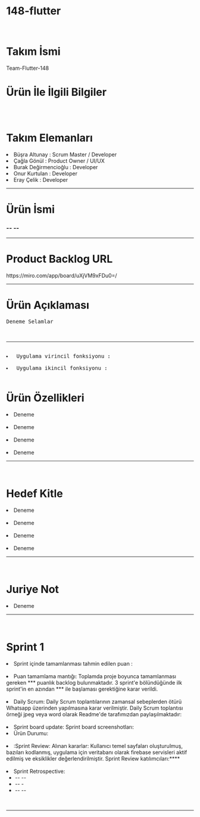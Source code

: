 # 148-flutter
<br>
<h1>Takım İsmi</h1>
Team-Flutter-148
<br>
<h2> </h2>
<h1>Ürün İle İlgili Bilgiler</h1>
<pre>
</pre>


<br>
<h1>Takım Elemanları</h1>

  <li> Büşra Altunay : Scrum Master / Developer</li>
  <li> Çağla Gönül   :  Product Owner / UI/UX</li>
  <li> Burak Değirmencioğlu : Developer</li>
  <li> Onur Kurtulan : Developer</li>
  <li> Eray Çelik : Developer</li>
<hr />

<h1>Ürün İsmi</h1>
<h3>--  --</h3>
<hr>
<h1>Product Backlog URL</h1>
<!-- Links -->
https://miro.com/app/board/uXjVM9xFDu0=/
<hr>
<h1>Ürün Açıklaması</h1>
<pre>
Deneme Selamlar 
<br> <hr>
<li> Uygulama virincil fonksiyonu : </li>
<li> Uygulama ikincil fonksiyonu :  </li>
</pre>
</hr>

<h1>Ürün Özellikleri</h1>
<li>Deneme
 <br> </br>
<li>Deneme
 <br> </br>
<li>Deneme
 <br> </br>
<li>Deneme
   <hr>
  <br>
  
<h1>Hedef Kitle</h1>  
  <li>Deneme
 <br> </br>
<li>Deneme
 <br> </br>
<li>Deneme
 <br> </br>
<li>Deneme
  <hr>
<br>
<h1>Juriye Not</h1>
  <li>Deneme
    <hr>
   <br>
 <h1>Sprint 1</h1>
 <li>Sprint içinde tamamlanması tahmin edilen puan : 
  <br> </br>
<li>Puan tamamlama mantığı: Toplamda proje boyunca tamamlanması gereken *** puanlık backlog bulunmaktadır. 3 sprint'e bölündüğünde ilk sprint'in en azından *** ile başlaması gerektiğine karar verildi.
  <br> </br>
<li>Daily Scrum: Daily Scrum toplantılarının zamansal sebeplerden ötürü Whatsapp üzerinden yapılmasına karar verilmiştir. Daily Scrum toplantısı örneği jpeg veya word olarak Readme'de tarafımızdan paylaşılmaktadır:
  <br> </br>
<li>Sprint board update: Sprint board screenshotları:
  <br>
  <!--- image -->
  
<li>Ürün Durumu:
  <br> </br>
  
<li>:Sprint Review: Alınan kararlar: Kullanıcı temel sayfaları oluşturulmuş, bazıları kodlanmış,  uygulama için veritabanı olarak firebase servisleri aktif edilmiş ve eksiklikler değerlendirilmiştir. Sprint Review katılımcıları:****
  <br></br>
  
<li>Sprint Retrospective:
  <ul>
  <li>-- --</li>
  <li>-- -</li>
  <li>-- --</li>
  </ul>
  <br>
  <hr>
 
